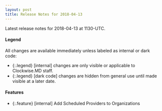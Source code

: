 ```yaml
---
layout: post
title: Release Notes for 2018-04-13
---
```


Latest release notes for 2018-04-13 at 1130-UTC.

<div class='legend' markdown='1'>

#### Legend

All changes are available immediately unless labeled as internal or dark code:

- {:.legend} [internal] changes are only visible or applicable to Clockwise.MD staff.
- {:.legend} [dark code] changes are hidden from general use until made visible at a later date.

</div>

<div class='features' markdown='1'>

#### Features

- {:.feature} [internal] Add Scheduled Providers to Organizations

</div>

